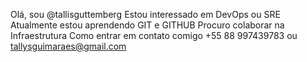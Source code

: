  Olá, sou @tallisguttemberg
 Estou interessado em DevOps ou SRE
 Atualmente estou aprendendo GIT e GITHUB
 Procuro colaborar na Infraestrutura
 Como entrar em contato comigo +55 88 997439783 ou tallysguimaraes@gmail.com

<!---
tallisguttemberg/tallisguttemberg is a ✨ special ✨ repository because its `README.md` (this file) appears on your GitHub profile.
You can click the Preview link to take a look at your changes.
--->
